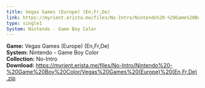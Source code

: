 ```yaml
---
title: Vegas Games (Europe) (En,Fr,De)
link: https://myrient.erista.me/files/No-Intro/Nintendo%20-%20Game%20Boy%20Color/Vegas%20Games%20(Europe)%20(En,Fr,De).zip
type: single1
System: Nintendo - Game Boy Color
---
```

<b>Game:</b> Vegas Games (Europe) (En,Fr,De)<br>
<b>System:</b> Nintendo - Game Boy Color<br>
<b>Collection:</b> No-Intro<br>
<b>Download:</b> https://myrient.erista.me/files/No-Intro/Nintendo%20-%20Game%20Boy%20Color/Vegas%20Games%20(Europe)%20(En,Fr,De).zip